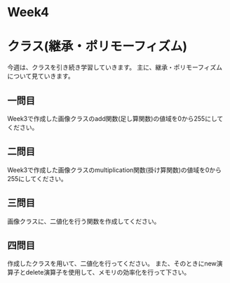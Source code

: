 # Week4
# クラス(継承・ポリモーフィズム)
今週は、クラスを引き続き学習していきます。
主に、継承・ポリモーフィズムについて見ていきます。

## 一問目
Week3で作成した画像クラスのadd関数(足し算関数)の値域を0から255にしてください。

## 二問目
Week3で作成した画像クラスのmultiplication関数(掛け算関数)の値域を0から255にしてください。

## 三問目
画像クラスに、二値化を行う関数を作成してください。

## 四問目
作成したクラスを用いて、二値化を行ってください。
また、そのときにnew演算子とdelete演算子を使用して、メモリの効率化を行って下さい。